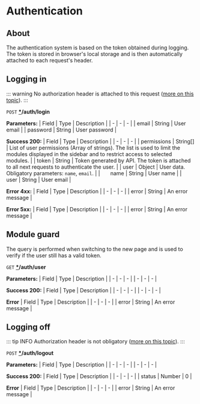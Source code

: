 # Authentication

## About
The authentication system is based on the token obtained during logging. The token is stored in browser's local storage and is then automatically attached to each request's header.

## Logging in

::: warning
No authorization header is attached to this request ([more on this topic](/api/rest/getting-started.html)).
:::

`POST`
**[*](/api/rest/getting-started.html)/auth/login**

**Parameters:**
| Field | Type | Description |
| - | - | - |
| email | String | User email |
| password | String | User password |

**Success 200:**
| Field | Type | Description |
| - | - | - |
| permissions | String[] | List of user permissions (Array of strings). The list is used to limit the modules displayed in the sidebar and to restrict access to selected modules. |
| token | String | Token generated by API. The token is attached to all next requests to authenticate the user. |
| user | Object | User data. Obligatory parameters: `name`, `email`. |
| &nbsp;&nbsp;&nbsp;&nbsp;&nbsp; name | String | User name |
| &nbsp;&nbsp;&nbsp;&nbsp;&nbsp; user | String | User email |

**Error 4xx:**
| Field | Type | Description |
| - | - | - |
| error | String | An error message |

**Error 5xx:**
| Field | Type | Description |
| - | - | - |
| error | String | An error message |

## Module guard
The query is performed when switching to the new page and is used to verify if the user still has a valid token.

`GET`
**[*](/api/rest/getting-started.html)/auth/user**

**Parameters:**
| Field | Type | Description |
| - | - | - |
| - | - | - |

**Success 200:**
| Field | Type | Description |
| - | - | - |
| - | - | - |

**Error**
| Field | Type | Description |
| - | - | - |
| error | String | An error message |

## Logging off

::: tip INFO
Authorization header is not obligatory ([more on this topic](/api/rest/getting-started.html)).
:::

`POST`
**[*](/api/rest/getting-started.html)/auth/logout**

**Parameters:**
| Field | Type | Description |
| - | - | - |
| - | - | - |

**Success 200:**
| Field | Type | Description |
| - | - | - |
| status | Number | 0 |

**Error**
| Field | Type | Description |
| - | - | - |
| error | String | An error message |